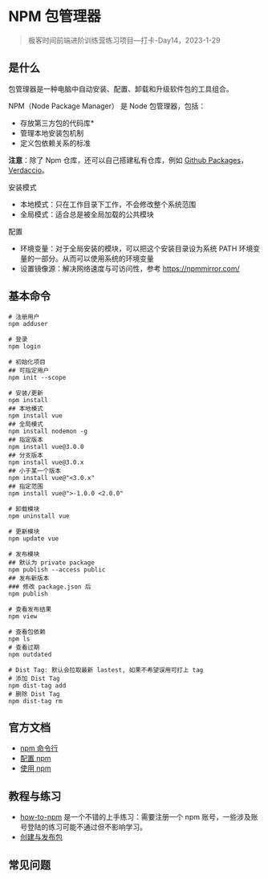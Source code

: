 # NPM 包管理器

> 极客时间前端进阶训练营练习项目—打卡-Day14，2023-1-29

## 是什么

包管理器是一种电脑中自动安装、配置、卸载和升级软件包的工具组合。

NPM（Node Package Manager） 是 Node 包管理器，包括：

- 存放第三方包的代码库*
- 管理本地安装包机制
- 定义包依赖关系的标准

**注意**：除了 Npm 仓库，还可以自己搭建私有仓库，例如 [Github Packages][pkg-mgr-github-packages]，[Verdaccio][pkg-mgr-verdaccio-packages]。

[pkg-mgr-github-packages]: https://github.com/features/packages
[pkg-mgr-verdaccio-packages]: https://verdaccio.org/

安装模式

- 本地模式：只在工作目录下工作，不会修改整个系统范围
- 全局模式：适合总是被全局加载的公共模块

配置

- 环境变量：对于全局安装的模块，可以把这个安装目录设为系统 PATH 环境变量的一部分。从而可以使用系统的环境变量
- 设置镜像源：解决网络速度与可访问性，参考 <https://npmmirror.com/>


## 基本命令

```shell
# 注册用户
npm adduser

# 登录
npm login

# 初始化项目
## 可指定用户
npm init --scope

# 安装/更新
npm install
## 本地模式
npm install vue
## 全局模式
npm install nodemon -g
## 指定版本
npm install vue@3.0.0
## 分支版本
npm install vue@3.0.x
## 小于某一个版本
npm install vue@"<3.0.x"
## 指定范围
npm install vue@">-1.0.0 <2.0.0"

# 卸载模块
npm uninstall vue

# 更新模块
npm update vue

# 发布模块
## 默认为 private package
npm publish --access public
## 发布新版本
### 修改 package.json 后
npm publish

# 查看发布结果
npm view

# 查看包依赖
npm ls
# 查看过期
npm outdated

# Dist Tag: 默认会拉取最新 lastest, 如果不希望误用可打上 tag
# 添加 Dist Tag
npm dist-tag add
# 删除 Dist Tag
npm dist-tag rm 
```

## 官方文档

- [npm 命令行][doc-npmjs]
- [配置 npm][doc-npmjs-configuration]
- [使用 npm][doc-npmjs-using]

## 教程与练习

- [how-to-npm][pkg-npmjs-how-to-npm] 是一个不错的上手练习：需要注册一个 npm 账号，一些涉及账号登陆的练习可能不通过但不影响学习。
- [创建与发布包][tut-npmjs-create-publish-package]

## 常见问题

[doc-npmjs]: https://docs.npmjs.com/cli/v9/commands
[doc-npmjs-configuration]: https://docs.npmjs.com/cli/v9/configuring-npm
[doc-npmjs-using]: https://docs.npmjs.com/cli/v9/using-npm
[pkg-npmjs-how-to-npm]: https://www.npmjs.com/package/how-to-npm
[tut-npmjs-create-publish-package]: https://docs.npmjs.com/creating-and-publishing-scoped-public-packages

